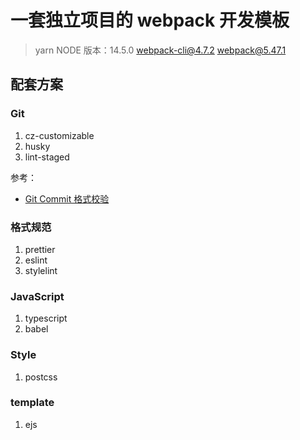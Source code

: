 # 一套独立项目的 webpack 开发模板

> yarn
> NODE 版本：14.5.0
> webpack-cli@4.7.2
> webpack@5.47.1

## 配套方案

### Git

1.  cz-customizable
2.  husky
3.  lint-staged

参考：

-   [Git Commit 格式校验](https://www.notion.so/Git-Commit-1c570928833d4efebf01cfad6dfa8441)

### 格式规范

1.  prettier
2.  eslint
3.  stylelint

### JavaScript

1.  typescript
2.  babel

### Style

1.  postcss

### template

1.  ejs
